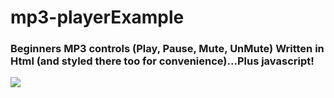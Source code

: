 # mp3-playerExample
<h3>Beginners MP3 controls (Play, Pause, Mute, UnMute) Written in Html (and styled there too for convenience)...Plus javascript!</h3>
<img src="https://upload.wikimedia.org/wikipedia/commons/thumb/e/ea/Mp3.svg/1200px-Mp3.svg.png">
